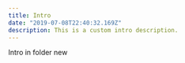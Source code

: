 ```yaml
---
title: Intro
date: "2019-07-08T22:40:32.169Z"
description: This is a custom intro description.
---
```

Intro in folder new